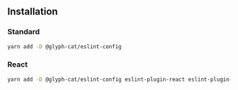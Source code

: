 ## Installation

### Standard
```sh
yarn add -D @glyph-cat/eslint-config
```

### React
```sh
yarn add -D @glyph-cat/eslint-config eslint-plugin-react eslint-plugin-react-hooks
```
